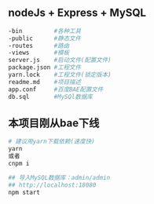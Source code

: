 ﻿## nodeJs + Express + MySQL
```bash
-bin         #各种工具
-public      #静态文件
-routes      #路由
-views       #模板
server.js    #启动文件(配置文件)
package.json #工程文件
yarn.lock    #工程文件(锁定版本)
readme.md    #项目描述
app.conf     #百度BAE配置文件
db.sql       #MySQl数据库
```

## 本项目刚从bae下线
```bash
# 建议用yarn下载依赖(速度快)
yarn
或者
cnpm i

## 导入MySQL数据库：admin/admin
## http://localhost:18080
npm start
```
